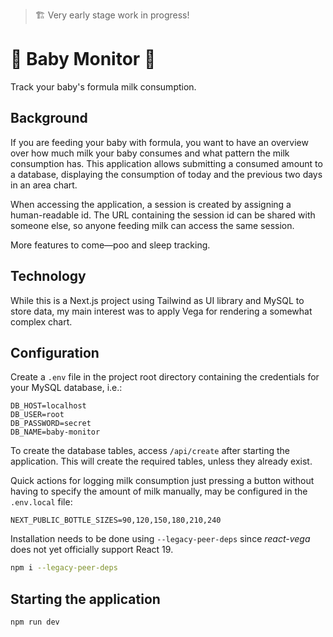 > 🏗️ Very early stage work in progress!

# 👶 Baby Monitor 🍼

Track your baby's formula milk consumption.

## Background

If you are feeding your baby with formula, you want to have an overview over how much milk your baby consumes and what pattern the milk consumption has. This application allows submitting a consumed amount to a database, displaying the consumption of today and the previous two days in an area chart.

When accessing the application, a session is created by assigning a human-readable id. The URL containing the session id can be shared with someone else, so anyone feeding milk can access the same session.

More features to come—poo and sleep tracking.

## Technology

While this is a Next.js project using Tailwind as UI library and MySQL to store data, my main interest was to apply Vega for rendering a somewhat complex chart.

## Configuration

Create a `.env` file in the project root directory containing the credentials for your MySQL database, i.e.:

```
DB_HOST=localhost
DB_USER=root
DB_PASSWORD=secret
DB_NAME=baby-monitor
```

To create the database tables, access `/api/create` after starting the application. This will create the required tables, unless they already exist.

Quick actions for logging milk consumption just pressing a button without having to specify the amount of milk manually, may be configured in the `.env.local` file:

```
NEXT_PUBLIC_BOTTLE_SIZES=90,120,150,180,210,240
```

Installation needs to be done using `--legacy-peer-deps` since *react-vega* does not yet officially support React 19.

```bash
npm i --legacy-peer-deps
```

## Starting the application

```bash
npm run dev
```
